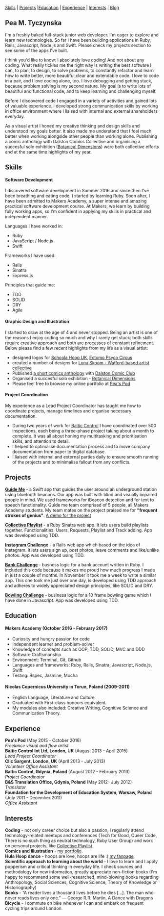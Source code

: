 [Skills](#skills) | [Projects](#projects) |[Education](#education) |  [Experience](#experience) | [Interests](#interests) | [Blog](https://medium.com/@magosiapeatyczyska)


## Pea M. Tyczynska

I'm a freshly baked full-stack junior web developer. I'm eager to explore and learn new technologies. So far I have been building applications in Ruby, Rails, Javascript, Node.js and Swift. Please check my projects section to see some of the apps I've built.  

I think you'd like to know: I absolutely love coding! And not about any coding. What really tickles me the right way is writing the best software I can, to plan, to design, to solve problems, to constantly refactor and learn how to write better, more beautiful,clear and extendable code. I love to code in a pair, and I love coding alone, too. I love debugging and getting stuck, because problem solving is my second nature. My goal is to write lots of beautiful and functional code, and to keep learning and challenging myself.  

Before I discovered code I engaged in a variety of activities and gained lots of valuable experience. I developed strong communication skills by working in office environment where I liaised with internal and external shareholders everyday.  

As a visual artist I honed my creative thinking and design skills and understood my goals better. It also made me understand that I feel much better when working alongside other people than working alone. Publishing a comic anthology with Dalston Comics Collective and organising a succesful solo exhibition ([Botanical Dimensions](https://www.facebook.com/peaczek/media_set?set=a.1391655107526770.100000468810248&type=3)) were both collective efforts and at the same time highlights of my year.
   
   
## Skills

#### Software Development

I discovered software development in Summer 2016 and since then I've been breathing and eating code. I started by learning Ruby. Soon after, I have been admitted to Makers Academy, a super intense and amazing practical software development course. At Makers, we learn by building fully working apps, so I'm confident in applying my skills in practical and independent manner.  

Languages I have worked in:  
- Ruby  
- JavaScript / Node.js  
- Swift  

Frameworks I have used:
- Rails  
- Sinatra  
- Express.js  

Principles that guide me:
- TDD 
- SOLID  
- DRY  
- Agile  


#### Graphic Design and Illustration

I started to draw at the age of 4 and never stopped. Being an artist is one of the reasons I enjoy coding so much and why I rarely get stuck: both skills require creative approach and both are processes of constant refinement.
Below please find a few recent highlights from my life as a visual artist:

- designed logos for [Schoola Hoop UK](http://www.schoolahoop.co.uk/), [Ectomo Psyco Circus](https://www.facebook.com/EctomoPsycoCircus/)
- created a number of designs for [Luna Skoom - Watford-based artist collective](https://www.facebook.com/pg/lunaskoom/photos/?tab=album&album_id=1101970643170243)
- Published [a short comics anthology](https://twitter.com/hackneylibs/status/751832705130754050) with [Dalston Comic Club](https://www.facebook.com/DalstonComicCreatorsClub/)
- Organised a succesful solo exhibition - [Botanical Dimensions](https://www.facebook.com/peaczek/media_set?set=a.1391655107526770.100000468810248&type=3)
- Please feel free to browse my online portfolio at [Pea's Pod](http://crystalpea.tumblr.com)

#### Project Coordination

My experience as a Lead Project Coordinator has taught me how to coordinate projects, manage timelines and organise necessary documentation. 

- During two years of work for [Baltic Control]((http://balticcontrol.com/)) I have coordinated over 500 inspections, each being a three-phase project taking about a month to complete. It was all about honing my multitasking and prioritisation skills, and attention to detail.
- I helped to optimalise documentation process and to move company documentation from paper to digital database.
- I liaised with internal and external parties daily to ensure smooth running of the projects and to minimalise fallout from any conflicts.
   
   
## Projects

**[Guide Me](https://github.com/aabolade/GuideMe)** - a Swift app that guides the user around an underground station using bluetooth beacons. Our app was built with blind and visually impaired people in mind. We used frameworks for iBeacon detection and for text to speech functionality. Guide me team comprised of 5 people, all Makers Academy students. My team mates on the project praised me for **"frequent strokes of genius"**. [A demo for the project](https://www.youtube.com/watch?v=wIF0KgibgrQ)  

**[Collective Playlist](https://github.com/CrystalPea/CollectivePlaylist)** - a Ruby Sinatra web app. It lets users build playlists together. Functionalities: Users, Requests, Playlist and Track adding. App was developed using TDD.  

**[Instagram Challenge](https://github.com/CrystalPea/instagram-challenge)** - a Rails web app which based on the idea of Instagram. It lets users sign up, post photos, leave comments and like/unlike photos. App was developed using TDD.  

**[Bank Challenge](https://github.com/CrystalPea/bank_ruby)** - busness logic for a bank account written in Ruby. I included this code because it makes me proud how much progress I made in just a couple of months. In November it took me a week to write a similar app. This one took me just over one day, is developed using TDD approach and adheres to widely appreciated design principles, like SOLID and DRY.

**[Bowling Challenge](https://github.com/CrystalPea/bowling-challenge)** - business logic for a 10 frame bowling game which I have done in Javascript. App was developed using TDD.  

   
## Education

#### Makers Academy (October 2016 - February 2017)

- Curiosity and hungry passion for code
- Independent learner and problem-solver
- Knowledge of concepts such as OOP, TDD, SOLID, MVC and DDD
- Software Craftsmanship
- Environment: Terminal, Git, Github  
- Languages and frameworks: Ruby, Rails, Sinatra, Javascript, Node.js, Swift  
- Testing: Rspec, Jasmine, Mocha

#### Nicolas Copernicus University in Torun, Poland (2009-2011)

- English Language, Literature and Culture
- Graduated with First-class honours equivalent.
- My modules also included: Creative Writing, Cognitive Science and Communication Theory.
    
 
## Experience

**Pea's Pod** (May 2015 - October 2016)    
*Freelance visual and flow artist*   
**Baltic Control Int Ltd, London, UK** (August 2013 - April 2015)    
*Lead Project Coordinator*   
**Clic Sargent, London, UK** (April 2013 - July 2013)    
*Volunteer Office Assistant*   
**Baltic Control, Gdynia, Poland** (August 2012 - February 2013)   
*Project Coordinator*   
**B&S Translation Office, Gdynia, Poland** (May 2012- July 2012)   
*Translator*   
**Foundation for the Development of Education System, Warsaw, Poland** (July 2011 - December 2011)   
*Office Assistant*   
      
  
## Interests

**Coding** - not only career choice but also a passion, I regularly attend technology-related meetups and conferences (Tech for Good, Queer Code, There is no such thing as neutral technology, Ruby User Group) and work on personal projects, like [Collective Playlist](https://github.com/CrystalPea/CollectivePlaylist).  
**Comics and Illustration** - [my portfolio](http://crystalpea.tumblr.com).   
**Hula Hoop dance** - hoops are love, hoops are life :) [my fanpage](https://www.facebook.com/hoopingpea/?fref=ts)    
**Scientific approach to learning about the world** - I love to learn and I apply popperism and critical thinking in everyday life. I check sources and methodology for new information, greatly appreciate non-fiction books (I'm happy to recommend some well-researched, mind-blowing books regarding Anthropology, Social Sciences, Cognitive Science, Theory of Knowledge or Historiography)    
**Books** - “A reader lives a thousand lives before he dies [...]. The man who never reads lives only one.” ― George R.R. Martin, A Dance with Dragons   
**Bicycle** - I commute on bike whenever I can and embark on frequent cycling trips around London.   

